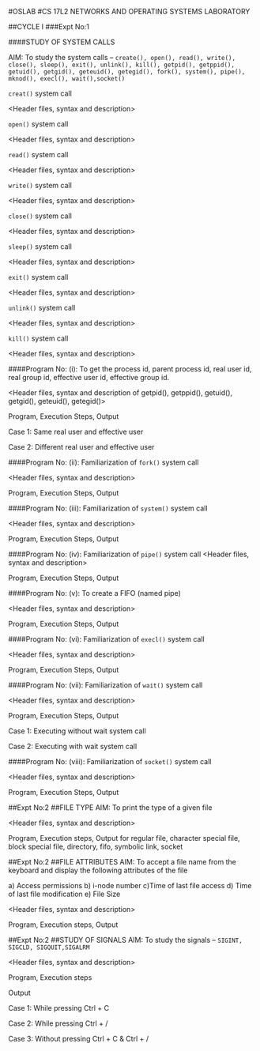 #OSLAB
#CS 17L2 NETWORKS AND OPERATING SYSTEMS LABORATORY

##CYCLE I
###Expt No:1

####STUDY OF SYSTEM CALLS

AIM: To study the system calls – `create(), open(), read(), write(), close(), sleep(), exit(), unlink(), kill(), getpid(), getppid(), getuid(), getgid(), geteuid(), getegid(), fork(), system(), pipe(), mknod(), execl(), wait(),socket()`

`creat()` system call

\<Header files, syntax and description\>

`open()` system call

\<Header files, syntax and description\>

`read()` system call

\<Header files, syntax and description\>

`write()` system call

\<Header files, syntax and description\>

`close()` system call

\<Header files, syntax and description\>

`sleep()` system call

\<Header files, syntax and description\>

`exit()` system call

\<Header files, syntax and description\>

`unlink()` system call

\<Header files, syntax and description\>

`kill()` system call

\<Header files, syntax and description\>

####Program No: (i):
To get the process id, parent process id, real user id, real group id, effective user id, effective group id.

\<Header files, syntax and description of getpid(), getppid(), getuid(), getgid(), geteuid(), getegid()\>

Program, Execution Steps, Output

Case 1: Same real user and effective user

Case 2: Different real user and effective user

####Program No: (ii): 
Familiarization of `fork()` system call

\<Header files, syntax and description\>

Program, Execution Steps, Output

####Program No: (iii): Familiarization of `system()` system call

\<Header files, syntax and description\>

Program, Execution Steps, Output

####Program No: (iv): Familiarization of `pipe()` system call
\<Header files, syntax and description\>

Program, Execution Steps, Output

####Program No: (v): To create a FIFO (named pipe)

\<Header files, syntax and description\>

Program, Execution Steps, Output

####Program No: (vi): Familiarization of `execl()` system call

\<Header files, syntax and description\>

Program, Execution Steps, Output

####Program No: (vii): Familiarization of `wait()` system call

\<Header files, syntax and description\>

Program, Execution Steps, Output

Case 1: Executing without wait system call

Case 2: Executing with wait system call

####Program No: (viii): Familiarization of `socket()` system call

\<Header files, syntax and description\>

Program, Execution Steps, Output

##Expt No:2
##FILE TYPE
AIM: To print the type of a given file

\<Header files, syntax and description\>

Program, Execution steps, Output for regular file, character special file, block special file, directory, fifo, symbolic link, socket

##Expt No:2
##FILE ATTRIBUTES
AIM: To accept a file name from the keyboard and display the following attributes of the file

a) Access permissions b) i-node number c)Time of last file access d) Time of last file modification e) File Size

\<Header files, syntax and description\>

Program, Execution steps, Output

##Expt No:2
##STUDY OF SIGNALS
AIM: To study the signals – `SIGINT, SIGCLD, SIGQUIT,SIGALRM`

\<Header files, syntax and description\>

Program, Execution steps

Output

Case 1: While pressing Ctrl + C

Case 2: While pressing Ctrl + /

Case 3: Without pressing Ctrl + C & Ctrl + /


